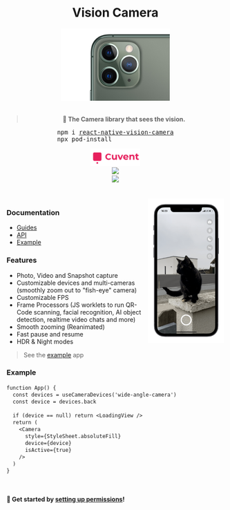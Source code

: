 <h1 align="center">Vision Camera</h1>

<div align="center">
  <img src="docs/static/img/11.png" width="50%">
  <br />
  <br />
  <blockquote><b>📸 The Camera library that sees the vision.</b></blockquote>
  <pre align="center">npm i <a href="https://www.npmjs.com/package/react-native-vision-camera">react-native-vision-camera</a><br/>npx pod-install                 </pre>
  <a href="https://cuvent.com">
    <img height="40" src="docs/static/img/cuvent-logo-text.svg" />
  </a>
  <br/>
  <span>
    <a align="center" href="https://github.com/mrousavy?tab=followers">
      <img src="https://img.shields.io/github/followers/mrousavy?label=Follow%20%40mrousavy&style=social" />
    </a>
  </span>
  <br />
  <span>
    <a align="center" href="https://twitter.com/mrousavy">
      <img src="https://img.shields.io/twitter/follow/mrousavy?label=Follow%20%40mrousavy&style=social" />
    </a>
  </span>
</div>

<br/>
<br/>

<div>
  <img align="right" width="35%" src="docs/static/img/example.png">
</div>

### Documentation

* [Guides](https://cuvent.github.io/react-native-vision-camera/docs/guides)
* [API](https://cuvent.github.io/react-native-vision-camera/docs/api)
* [Example](./example/)

### Features

* Photo, Video and Snapshot capture
* Customizable devices and multi-cameras (smoothly zoom out to "fish-eye" camera)
* Customizable FPS
* Frame Processors (JS worklets to run QR-Code scanning, facial recognition, AI object detection, realtime video chats and more)
* Smooth zooming (Reanimated)
* Fast pause and resume
* HDR & Night modes

> See the [example](./example/) app

### Example


```tsx
function App() {
  const devices = useCameraDevices('wide-angle-camera')
  const device = devices.back

  if (device == null) return <LoadingView />
  return (
    <Camera
      style={StyleSheet.absoluteFill}
      device={device}
      isActive={true}
    />
  )
}
```

<br />

#### 🚀 Get started by [setting up permissions](https://cuvent.github.io/react-native-vision-camera/docs/guides/)!
